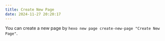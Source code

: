 ```yaml
---
title: Create New Page
date: 2024-11-27 20:20:17
---
```


You can create a new page by `hexo new page create-new-page "Create New Page"`.
